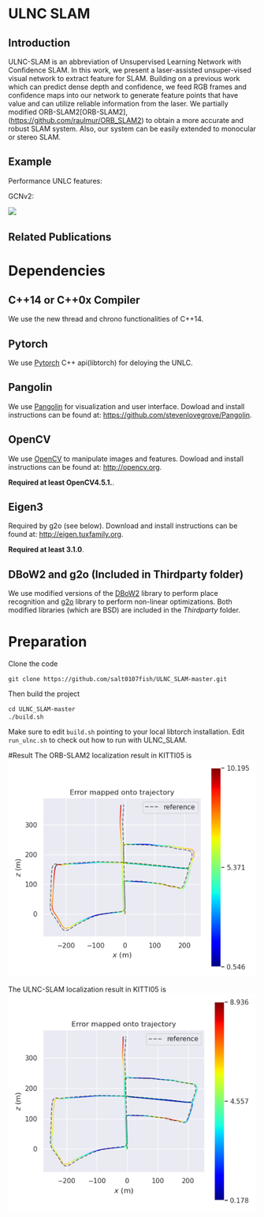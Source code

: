 # ULNC SLAM

## Introduction
ULNC-SLAM is an abbreviation of Unsupervised Learning Network with Confidence SLAM. In this work, we present a laser-assisted unsuper-vised visual network to extract feature for SLAM. Building on a previous work which can predict dense depth and confidence, we feed RGB frames and confidence maps into our network to generate feature points that have value and can utilize reliable information from the laser. We partially modified ORB-SLAM2[ORB-SLAM2], (https://github.com/raulmur/ORB_SLAM2) to obtain a more accurate and robust SLAM system. Also, our system can be easily extended to monocular or stereo SLAM.

## Example
Performance UNLC features:

GCNv2:

![](pic/ulnc.gif)

## Related Publications

# Dependencies

## C++14 or C++0x Compiler
We use the new thread and chrono functionalities of C++14.

## Pytorch
We use [Pytorch](https://github.com/pytorch/pytorch) C++ api(libtorch) for deloying the UNLC. 

## Pangolin
We use [Pangolin](https://github.com/stevenlovegrove/Pangolin) for visualization and user interface. Dowload and install instructions can be found at: https://github.com/stevenlovegrove/Pangolin.

## OpenCV
We use [OpenCV](http://opencv.org) to manipulate images and features. Dowload and install instructions can be found at: http://opencv.org. 

**Required at least OpenCV4.5.1.**.

## Eigen3
Required by g2o (see below). Download and install instructions can be found at: http://eigen.tuxfamily.org. 

**Required at least 3.1.0**.

## DBoW2 and g2o (Included in Thirdparty folder)
We use modified versions of the [DBoW2](https://github.com/dorian3d/DBoW2) library to perform place recognition and [g2o](https://github.com/RainerKuemmerle/g2o) library to perform non-linear optimizations. Both modified libraries (which are BSD) are included in the *Thirdparty* folder.

# Preparation
Clone the code
```
git clone https://github.com/salt0107fish/ULNC_SLAM-master.git
```
Then build the project 
```
cd ULNC_SLAM-master
./build.sh
```
Make sure to edit `build.sh` pointing to your local libtorch installation. Edit `run_ulnc.sh` to check out how to run with ULNC_SLAM.

#Result
The ORB-SLAM2 localization result in KITTI05 is
![](pic/orb.png)

The ULNC-SLAM localization result in KITTI05 is
![](pic/ulnc.png)

